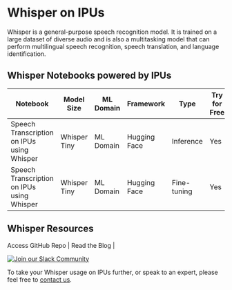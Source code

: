 # Whisper on IPUs
Whisper is a general-purpose speech recognition model. It is trained on a large dataset of diverse audio and is also a multitasking model that can perform multilingual speech recognition, speech translation, and language identification.

## Whisper Notebooks powered by IPUs

| Notebook  | Model Size | ML Domain | Framework | Type | Try for Free | 1-click Access
| ------------- | ------------- | ------------- | ------------- | ------------- | ------------- | ------------- |
| Speech Transcription on IPUs using Whisper | Whisper Tiny | ML Domain | Hugging Face | Inference | Yes | [BUTTON]
| Speech Transcription on IPUs using Whisper | Whisper Tiny | ML Domain | Hugging Face | Fine-tuning | Yes | [BUTTON]

## Whisper Resources
Access GitHub Repo | Read the Blog | 


[![Join our Slack Community](https://img.shields.io/badge/Slack-Join%20Graphcore's%20Community-blue?style=flat-square&logo=slack)](https://www.graphcore.ai/join-community)

To take your Whisper usage on IPUs further, or speak to an expert, please feel free to [contact us](https://www.graphcore.ai/speak-to-an-expert-whisper-ai).
